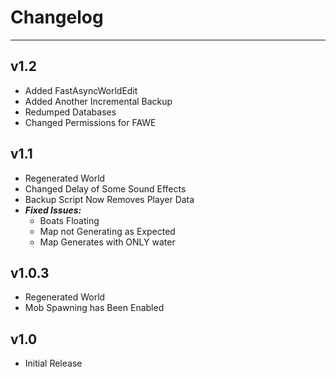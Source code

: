 # Changelog
---
## v1.2
 * Added FastAsyncWorldEdit
 * Added Another Incremental Backup
 * Redumped Databases
 * Changed Permissions for FAWE
## v1.1
 * Regenerated World
 * Changed Delay of Some Sound Effects
 * Backup Script Now Removes Player Data
 * ***Fixed Issues:***
   * Boats Floating
   * Map not Generating as Expected
   * Map Generates with ONLY water
## v1.0.3
 * Regenerated World
 * Mob Spawning has Been Enabled
## v1.0
 * Initial Release
